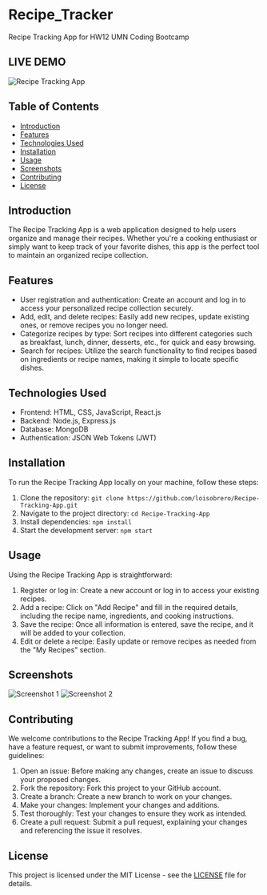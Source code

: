 # Recipe_Tracker
Recipe Tracking App for HW12 UMN Coding Bootcamp

## LIVE DEMO
![Recipe Tracking App](https://recipe-tracking-app-oqde.onrender.com)

## Table of Contents

- [Introduction](#introduction)
- [Features](#features)
- [Technologies Used](#technologies-used)
- [Installation](#installation)
- [Usage](#usage)
- [Screenshots](#screenshots)
- [Contributing](#contributing)
- [License](#license)

## Introduction

The Recipe Tracking App is a web application designed to help users organize and manage their recipes. Whether you're a cooking enthusiast or simply want to keep track of your favorite dishes, this app is the perfect tool to maintain an organized recipe collection.

## Features

- User registration and authentication: Create an account and log in to access your personalized recipe collection securely.
- Add, edit, and delete recipes: Easily add new recipes, update existing ones, or remove recipes you no longer need.
- Categorize recipes by type: Sort recipes into different categories such as breakfast, lunch, dinner, desserts, etc., for quick and easy browsing.
- Search for recipes: Utilize the search functionality to find recipes based on ingredients or recipe names, making it simple to locate specific dishes.

## Technologies Used

- Frontend: HTML, CSS, JavaScript, React.js
- Backend: Node.js, Express.js
- Database: MongoDB
- Authentication: JSON Web Tokens (JWT)

## Installation

To run the Recipe Tracking App locally on your machine, follow these steps:

1. Clone the repository: `git clone https://github.com/loisobrero/Recipe-Tracking-App.git`
2. Navigate to the project directory: `cd Recipe-Tracking-App`
3. Install dependencies: `npm install`
4. Start the development server: `npm start`

## Usage

Using the Recipe Tracking App is straightforward:

1. Register or log in: Create a new account or log in to access your existing recipes.
2. Add a recipe: Click on "Add Recipe" and fill in the required details, including the recipe name, ingredients, and cooking instructions.
3. Save the recipe: Once all information is entered, save the recipe, and it will be added to your collection.
4. Edit or delete a recipe: Easily update or remove recipes as needed from the "My Recipes" section.

## Screenshots

![Screenshot 1](link_to_screenshot_1.png)
![Screenshot 2](link_to_screenshot_2.png)

## Contributing

We welcome contributions to the Recipe Tracking App! If you find a bug, have a feature request, or want to submit improvements, follow these guidelines:

1. Open an issue: Before making any changes, create an issue to discuss your proposed changes.
2. Fork the repository: Fork this project to your GitHub account.
3. Create a branch: Create a new branch to work on your changes.
4. Make your changes: Implement your changes and additions.
5. Test thoroughly: Test your changes to ensure they work as intended.
6. Create a pull request: Submit a pull request, explaining your changes and referencing the issue it resolves.

## License

This project is licensed under the MIT License - see the [LICENSE](LICENSE) file for details.


